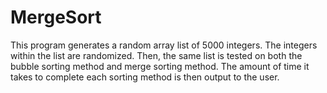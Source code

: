 # MergeSort

This program generates a random array list of 5000 integers. The integers within the list are randomized. Then, the same list is tested on both the bubble sorting method and merge sorting method. The amount of time it takes to complete each sorting method is then output to the user.
